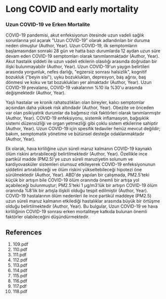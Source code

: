 # Long COVID and early mortality

### Uzun COVID-19 ve Erken Mortalite

COVID-19 pandemisi, akut enfeksiyonun ötesinde uzun vadeli sağlık sorunlarına yol açarak "Uzun COVID-19" olarak adlandırılan bir duruma neden olmuştur (Author, Year). Uzun COVID-19, ilk semptomların başlamasından sonraki 28 gün ve hatta bazı durumlarda 12 aydan uzun süre devam eden COVID-19 semptomları olarak tanımlanmaktadır (Author, Year). Akut hastalık şiddeti ile uzun vadeli etkilerin olasılığı arasında doğrudan bir ilişki bulunmayabilir (Author, Year). Uzun COVID-19'un yaygın belirtileri arasında yorgunluk, nefes darlığı, "egzersiz sonrası halsizlik", kognitif bozukluk ("beyin sisi"), uyku bozuklukları, depresyon, baş ağrısı, baş dönmesi ve koku ve tat bozuklukları yer almaktadır (Author, Year). Uzun COVID-19 prevalansı, COVID-19 vakalarının %10 ila %30'u arasında değişmektedir (Author, Year).

Yaşlı hastalar ve kronik rahatsızlıkları olan bireyler, kalıcı semptomlar açısından daha yüksek risk altındadır (Author, Year). Obezite ve önceden var olan psikiyatrik durumlar da bağımsız risk faktörleri olarak tanımlanmıştır (Author, Year). COVID-19 enfeksiyonu, sistemik inflamasyon, bağışıklık sistemi düzensizliği ve organ yetmezliği gibi çoklu sistem etkilerine sahiptir (Author, Year). Uzun COVID-19 için spesifik tedaviler henüz mevcut değildir; bakım, semptomatik yönetime ve bütünsel desteğe odaklanmaktadır (Author, Year).

Ek olarak, hava kirliliğine uzun süreli maruz kalmanın COVID-19 kaynaklı ölüm riskini artırabileceği belirtilmektedir (Author, Year). Özellikle ince partikül madde (PM2.5)'ye uzun süreli maruziyetin solunum ve kardiyovasküler sistemleri olumsuz etkileyerek COVID-19 enfeksiyonunun şiddetini artırabileceği ve ölüm riskini yükseltebileceği hipotezi öne sürülmektedir (Author, Year). ABD'de yapılan bir çalışmada, PM2.5'teki küçük bir artışın bile COVID-19 ölüm oranında önemli bir artışa yol açabileceği bulunmuştur; PM2.5'teki 1 µg/m3'lük bir artışın COVID-19 ölüm oranında %8'lik bir artışla ilişkili olduğu tespit edilmiştir (Author, Year). COVID-19 hastalarının ölüm nedenleri ile ince partikül maddeye (PM2.5) uzun süreli maruz kalmanın etkilediği hastalıklar arasında büyük bir örtüşme olduğu belirtilmektedir (Author, Year). Bu bulgular, Uzun COVID-19 ve hava kirliliğinin COVID-19 sonrası erken mortaliteye katkıda bulunan önemli faktörler olabileceğini düşündürmektedir.


## References

1. 109.pdf
2. 110.pdf
3. 111.pdf
4. 112.pdf
5. 113.pdf
6. 114.pdf
7. 115.pdf
8. 116.pdf
9. 117.pdf
10. 118.pdf
